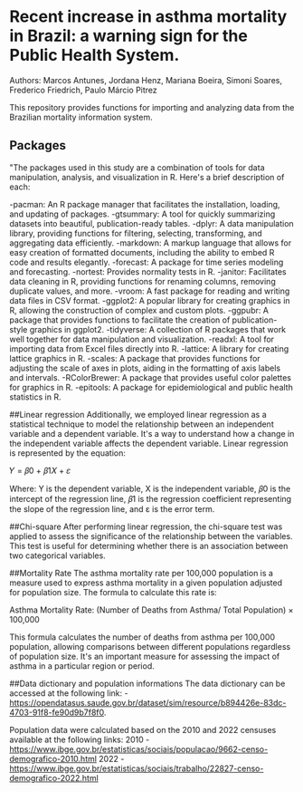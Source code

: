 # Recent increase in asthma mortality in Brazil: a warning sign for the Public Health System.


Authors: Marcos Antunes, Jordana Henz, Mariana Boeira, Simoni Soares, Frederico Friedrich, Paulo Márcio Pitrez

This repository provides functions for importing and analyzing data from the Brazilian mortality information system.

## Packages
"The packages used in this study are a combination of tools for data manipulation, analysis, and visualization in R. Here's a brief description of each:

-pacman: An R package manager that facilitates the installation, loading, and updating of packages.
-gtsummary: A tool for quickly summarizing datasets into beautiful, publication-ready tables.
-dplyr: A data manipulation library, providing functions for filtering, selecting, transforming, and aggregating data efficiently.
-markdown: A markup language that allows for easy creation of formatted documents, including the ability to embed R code and results elegantly.
-forecast: A package for time series modeling and forecasting.
-nortest: Provides normality tests in R.
-janitor: Facilitates data cleaning in R, providing functions for renaming columns, removing duplicate values, and more.
-vroom: A fast package for reading and writing data files in CSV format.
-ggplot2: A popular library for creating graphics in R, allowing the construction of complex and custom plots.
-ggpubr: A package that provides functions to facilitate the creation of publication-style graphics in ggplot2.
-tidyverse: A collection of R packages that work well together for data manipulation and visualization.
-readxl: A tool for importing data from Excel files directly into R.
-lattice: A library for creating lattice graphics in R.
-scales: A package that provides functions for adjusting the scale of axes in plots, aiding in the formatting of axis labels and intervals.
-RColorBrewer: A package that provides useful color palettes for graphics in R.
-epitools: A package for epidemiological and public health statistics in R.

##Linear regression
Additionally, we employed linear regression as a statistical technique to model the relationship between an independent variable and a dependent variable. It's a way to understand how a change in the independent variable affects the dependent variable. Linear regression is represented by the equation:

𝑌 = 𝛽0 + 𝛽1𝑋 + 𝜀 

Where:
Y is the dependent variable,
X is the independent variable,
𝛽0 is the intercept of the regression line,
𝛽1 is the regression coefficient representing the slope of the regression line, and
ε is the error term.

##Chi-square
After performing linear regression, the chi-square test was applied to assess the significance of the relationship between the variables. This test is useful for determining whether there is an association between two categorical variables.

##Mortality Rate
The asthma mortality rate per 100,000 population is a measure used to express asthma mortality in a given population adjusted for population size. The formula to calculate this rate is:

Asthma Mortality Rate: (Number of Deaths from Asthma/ Total Population) × 100,000

This formula calculates the number of deaths from asthma per 100,000 population, allowing comparisons between different populations regardless of population size. It's an important measure for assessing the impact of asthma in a particular region or period.

##Data dictionary and population informations
The data dictionary can be accessed at the following link: 
-https://opendatasus.saude.gov.br/dataset/sim/resource/b894426e-83dc-4703-91f8-fe90d9b7f8f0.

Population data were calculated based on the 2010 and 2022 censuses available at the following links:
2010 - https://www.ibge.gov.br/estatisticas/sociais/populacao/9662-censo-demografico-2010.html
2022 - https://www.ibge.gov.br/estatisticas/sociais/trabalho/22827-censo-demografico-2022.html

